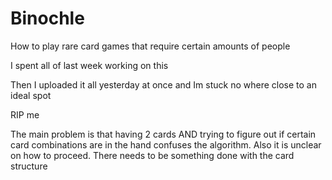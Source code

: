 # Binochle
How to play rare card games that require certain amounts of people

I spent all of last week working on this

Then I uploaded it all yesterday at once and Im stuck no where close to an ideal spot

RIP me

The main problem is that having 2 cards AND trying to figure out if certain card combinations are in the hand confuses the algorithm.
Also it is unclear on how to proceed. There needs to be something done with the card structure
